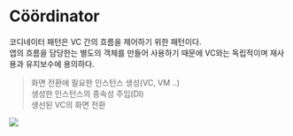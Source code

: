 # Cöördinator
코디네이터 패턴은 VC 간의 흐름을 제어하기 위한 패턴이다.  
앱의 흐름을 담당한는 별도의 객체를 만들어 사용하기 때문에 VC와는 독립적이며 재사용과 유지보수에 용의하다.

> 화면 전환에 필요한 인스턴스 생성(VC, VM ..)  
생성한 인스턴스의 종속성 주입(DI)  
생선된 VC의 화면 전환  

<img src = "https://velog.velcdn.com/images%2Fellyheetov%2Fpost%2F6ec003e2-ef4b-4a4f-a326-199d96484867%2FScreen%20Shot%202021-06-15%20at%205.35.05%20PM.png"/>